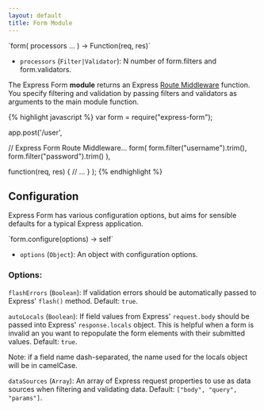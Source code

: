 ```yaml
---
layout: default
title: Form Module
---
```


<div class="doc" markdown="1">
<div class="article" markdown="1">
`form( processors ... ) -> Function(req, res)`

  * `processors` (`Filter|Validator`): N number of form.filters and form.validators.

The Express Form **module** returns an Express
[Route Middleware](http://expressjs.com/guide.html#Route-Middleware) function.
You specify filtering and validation by passing filters and validators as
arguments to the main module function.

{% highlight javascript %}
var form = require("express-form");

app.post('/user',
  
  // Express Form Route Middleware...
  form(
    form.filter("username").trim(),
    form.filter("password").trim()
  ),
  
  function(req, res) {
    // ...
  }
);
{% endhighlight %}
</div>

## Configuration

Express Form has various configuration options, but aims for sensible defaults
for a typical Express application.

<div class="article" markdown="1">
`form.configure(options) -> self`

  * `options` (`Object`): An object with configuration options.
</div>

### Options:

`flashErrors` (`Boolean`): If validation errors should be automatically passed
to Express' `flash()` method. Default: `true`.

`autoLocals` (`Boolean`): If field values from Express' `request.body` should be
passed into Express' `response.locals` object. This is helpful when a form is
invalid an you want to repopulate the form elements with their submitted values.
Default: `true`.

Note: if a field name dash-separated, the name used for the locals object will
be in camelCase.

`dataSources` (`Array`): An array of Express request properties to use as data
sources when filtering and validating data. Default: `["body", "query", "params"]`.
</div>

